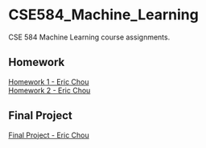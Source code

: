 # CSE584_Machine_Learning
CSE 584 Machine Learning course assignments.

## Homework
[Homework 1 - Eric Chou](./Homework1-Eric_Chou.pdf)  
[Homework 2 - Eric Chou](./Homework2-Eric_Chou.pdf)

## Final Project
[Final Project - Eric Chou](https://docs.google.com/spreadsheets/d/1gSTCS4mZ_9wEXrVx_VxKSu6t5CC8NGXgBlTC6NChHX8/edit?usp=sharing)

